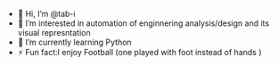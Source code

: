 - 👋 Hi, I’m @tab-i
- 👀 I’m interested in automation of enginnering analysis/design and its visual represntation
- 🌱 I’m currently learning Python 
- ⚡ Fun fact:I enjoy Football (one played with foot instead of hands )

<!---
tab-i/tab-i is a ✨ special ✨ repository because its `README.md` (this file) appears on your GitHub profile.
You can click the Preview link to take a look at your changes.
--->
